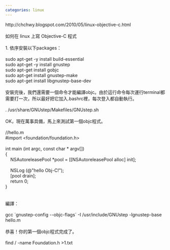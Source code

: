 ```yaml
---
categories: linux
---
```

<p>http://chchwy.blogspot.com/2010/05/linux-objective-c.html<br /><br />如何在 linux 上寫 Objective-C 程式 <br /><br />1. 依序安裝以下packages：<br /><br />sudo apt-get -y install build-essential<br />sudo apt-get -y install gnustep<br />sudo apt-get install gobjc<br />sudo apt-get install gnustep-make<br />sudo apt-get install libgnustep-base-dev<br /><br />安裝完後，我們還需要一個命令才能編譯objc。由於這行命令每次運行terminal都需要打一次，所以最好把它加入.bashrc裡，每次登入都自動執行。<br /><br />. /usr/share/GNUstep/Makefiles/GNUstep.sh<br /><br />OK，現在萬事具備，馬上來測試第一個objc程式。<br /><br />//hello.m<br />#import &lt;foundation/foundation.h&gt;<br /><br />int main (int argc, const char * argv[])<br />{<br />&nbsp;&nbsp;&nbsp; NSAutoreleasePool *pool = [[NSAutoreleasePool alloc] init];<br /><br />&nbsp;&nbsp;&nbsp; NSLog (@"hello Obj-C!");<br />&nbsp;&nbsp;&nbsp; [pool drain];<br />&nbsp;&nbsp;&nbsp; return 0;<br />}<br /><br /><br />編譯：<br /><br />gcc `gnustep-config --objc-flags` -I /usr/include/GNUstep -lgnustep-base hello.m <br /><br />恭喜！你的第一個objc程式完成了。<br /><br />find / -name Foundation.h &gt;1.txt</p>